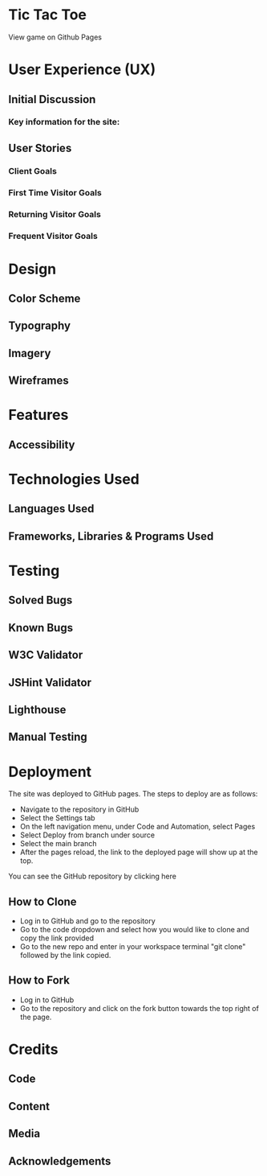 # Tic Tac Toe

View game on Github Pages

# User Experience (UX)
## Initial Discussion
### Key information for the site:
## User Stories
### Client Goals
### First Time Visitor Goals
### Returning Visitor Goals
### Frequent Visitor Goals

# Design
## Color Scheme
## Typography
## Imagery
## Wireframes

# Features

## Accessibility

# Technologies Used
## Languages Used
## Frameworks, Libraries & Programs Used

# Testing
## Solved Bugs
## Known Bugs
## W3C Validator
## JSHint Validator
## Lighthouse
## Manual Testing

# Deployment
The site was deployed to GitHub pages. The steps to deploy are as follows:
- Navigate to the repository in GitHub
- Select the Settings tab
- On the left navigation menu, under Code and Automation, select Pages
- Select Deploy from branch under source
- Select the main branch
- After the pages reload, the link to the deployed page will show up at the top.

You can see the GitHub repository by clicking here

## How to Clone
- Log in to GitHub and go to the repository
- Go to the code dropdown and select how you would like to clone and copy the link provided
- Go to the new repo and enter in your workspace terminal "git clone" followed by the link copied.
## How to Fork
- Log in to GitHub
- Go to the repository and click on the fork button towards the top right of the page.

# Credits
## Code
## Content
## Media
## Acknowledgements